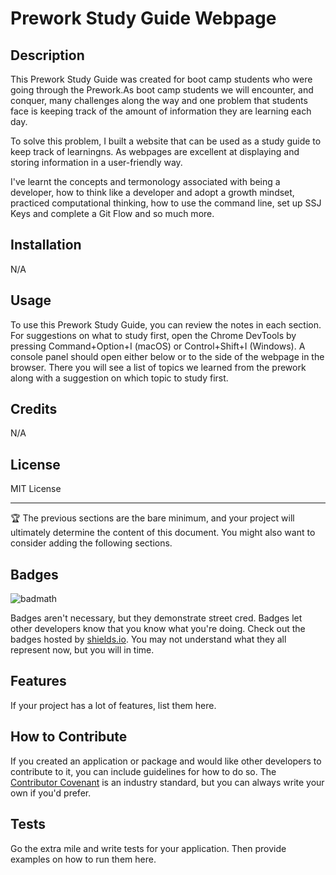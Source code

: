 # Prework Study Guide Webpage

## Description

This Prework Study Guide was created for boot camp students who were going through the Prework.As boot camp students we will encounter, and conquer, many challenges along the way and one problem that students face is keeping track of the amount of information they are learning each day.

To solve this problem, I built a website that can be used as a study guide to keep track of learningns. As webpages are excellent at displaying and storing information in a user-friendly way. 

I've learnt the concepts and termonology associated with being a developer, how to think like a developer and adopt a growth mindset, practiced computational thinking, how to use the command line, set up SSJ Keys and complete a Git Flow and so much more.

## Installation

N/A

## Usage

To use this Prework Study Guide, you can review the notes in each section. For suggestions on what to study first, open the Chrome DevTools by pressing Command+Option+I (macOS) or Control+Shift+I (Windows). A console panel should open either below or to the side of the webpage in the browser. There you will see a list of topics we learned from the prework along with a suggestion on which topic to study first.

## Credits

N/A

## License

MIT License

---

🏆 The previous sections are the bare minimum, and your project will ultimately determine the content of this document. You might also want to consider adding the following sections.

## Badges

![badmath](https://img.shields.io/github/languages/top/nielsenjared/badmath)

Badges aren't necessary, but they demonstrate street cred. Badges let other developers know that you know what you're doing. Check out the badges hosted by [shields.io](https://shields.io/). You may not understand what they all represent now, but you will in time.

## Features

If your project has a lot of features, list them here.

## How to Contribute

If you created an application or package and would like other developers to contribute to it, you can include guidelines for how to do so. The [Contributor Covenant](https://www.contributor-covenant.org/) is an industry standard, but you can always write your own if you'd prefer.

## Tests

Go the extra mile and write tests for your application. Then provide examples on how to run them here.
